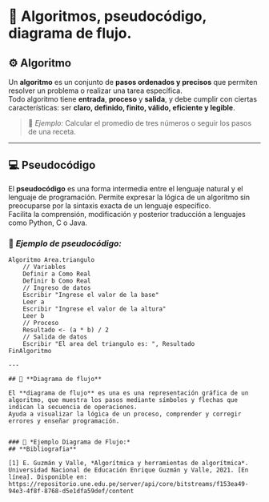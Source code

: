 # 🧮 Algoritmos, pseudocódigo, diagrama de flujo.

## ⚙️ **Algoritmo**

Un **algoritmo** es un conjunto de **pasos ordenados y precisos** que permiten resolver un problema o realizar una tarea específica.  
Todo algoritmo tiene **entrada**, **proceso** y **salida**, y debe cumplir con ciertas características: ser **claro, definido, finito, válido, eficiente y legible**.  

> 📘 *Ejemplo:* Calcular el promedio de tres números o seguir los pasos de una receta.

---

## 💻 **Pseudocódigo**

El **pseudocódigo** es una forma intermedia entre el lenguaje natural y el lenguaje de programación. Permite expresar la lógica de un algoritmo sin preocuparse por la sintaxis exacta de un lenguaje específico.  
Facilita la comprensión, modificación y posterior traducción a lenguajes como Python, C o Java.  

### 🧩 *Ejemplo de pseudocódigo:*

```plaintext
Algoritmo Area.triangulo
    // Variables
    Definir a Como Real
    Definir b Como Real
    // Ingreso de datos 
    Escribir "Ingrese el valor de la base"
    Leer a
    Escribir "Ingrese el valor de la altura"
    Leer b
    // Proceso 
    Resultado <- (a * b) / 2
    // Salida de datos 
    Escribir "El area del triangulo es: ", Resultado
FinAlgoritmo

---

## 🔷 **Diagrama de flujo**

El **diagrama de flujo** es una es una representación gráfica de un algoritmo, que muestra los pasos mediante símbolos y flechas que indican la secuencia de operaciones.
Ayuda a visualizar la lógica de un proceso, comprender y corregir errores y enseñar programación.


### 🧩 *Ejemplo Diagrama de Flujo:*
## **Bibliografia**

[1] E. Guzmán y Valle, *Algorítmica y herramientas de algorítmica*. Universidad Nacional de Educación Enrique Guzmán y Valle, 2021. [En línea]. Disponible en: https://repositorio.une.edu.pe/server/api/core/bitstreams/f153ea49-94e3-4f8f-8768-d5e1dfa59def/content

